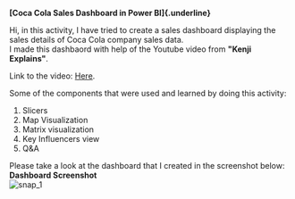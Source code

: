 **[Coca Cola Sales Dashboard in Power BI]{.underline}**

Hi, in this activity, I have tried to create a sales dashboard displaying the sales details of Coca Cola company sales data.\
I made this dashbaord with help of the Youtube video from **"Kenji Explains"**.

Link to the video: [Here](https://www.youtube.com/watch?v=NISsW-bVAwU).

Some of the components that were used and learned by doing this activity:
1. Slicers
2. Map Visualization
3. Matrix visualization
4. Key Influencers view
5. Q&A

Please take a look at the dashboard that I created in the screenshot below:
\
**Dashboard Screenshot**\
![](https://drive.google.com/uc?export=view&id=1V6-ofHAwGbRbykvl3DzeOkoWfyeeDRvH "snap_1")
